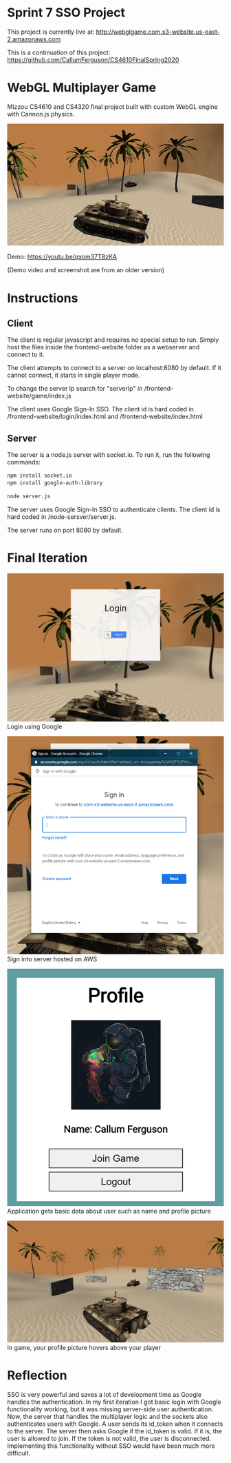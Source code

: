 # Sprint 7 SSO Project

This project is currently live at: http://webglgame.com.s3-website.us-east-2.amazonaws.com

This is a continuation of this project:
https://github.com/CallumFerguson/CS4610FinalSpring2020

# WebGL Multiplayer Game

Mizzou CS4610 and CS4320 final project built with custom WebGL engine with Cannon.js physics.

![Screen Shot](README-images/screen_shot.png "Screen Shot")

Demo: https://youtu.be/qxom37T8zKA

(Demo video and screenshot are from an older version)

# Instructions

## Client

The client is regular javascript and requires no special setup to run. Simply host the files inside the frontend-website folder as a webserver and connect to it.

The client attempts to connect to a server on localhost:8080 by default. If it cannot connect, it starts in single player mode.

To change the server Ip search for "serverIp" in /frontend-website/game/index.js

The client uses Google Sign-In SSO. The client id is hard coded in /frontend-website/login/index.html and /frontend-website/index.html

## Server

The server is a node.js server with socket.io. To run it, run the following commands:

```sh
npm install socket.io
npm install google-auth-library
```

```sh
node server.js
```

The server uses Google Sign-In SSO to authenticate clients. The client id is hard coded in /node-sersver/server.js.

The server runs on port 8080 by default.

# Final Iteration

![Screen Shot](README-images/Capture1.PNG "Screen Shot")
Login using Google

![Screen Shot](README-images/Capture2.png "Screen Shot")
Sign into server hosted on AWS

![Screen Shot](README-images/Capture3.png "Screen Shot")
Application gets basic data about user such as name and profile picture

![Screen Shot](README-images/Capture4.png "Screen Shot")
In game, your profile picture hovers above your player

# Reflection

SSO is very powerful and saves a lot of development time as Google handles the authentication. In my first iteration I got basic login with Google functionality working, but it was missing server-side user authentication. Now, the server that handles the multiplayer logic and the sockets also authenticates users with Google. A user sends its id_token when it connects to the server. The server then asks Google if the id_token is valid. If it is, the user is allowed to join. If the token is not valid, the user is disconnected. Implementing this functionality without SSO would have been much more difficult.